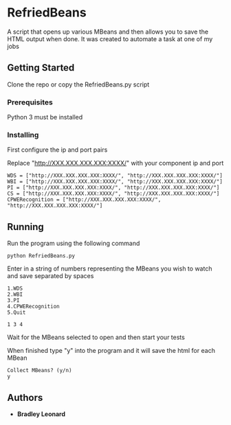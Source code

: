 # RefriedBeans

A script that opens up various MBeans and then allows you to save the HTML output when done. It was created to automate a task at one of my jobs

## Getting Started

Clone the repo or copy the RefriedBeans.py script

### Prerequisites

Python 3 must be installed

### Installing

First configure the ip and port pairs

Replace "http://XXX.XXX.XXX.XXX:XXXX/" with your component ip and port

```
WDS = ["http://XXX.XXX.XXX.XXX:XXXX/", "http://XXX.XXX.XXX.XXX:XXXX/"]
WBI = ["http://XXX.XXX.XXX.XXX:XXXX/", "http://XXX.XXX.XXX.XXX:XXXX/"]
PI = ["http://XXX.XXX.XXX.XXX:XXXX/", "http://XXX.XXX.XXX.XXX:XXXX/"]
CS = ["http://XXX.XXX.XXX.XXX:XXXX/", "http://XXX.XXX.XXX.XXX:XXXX/"]
CPWERecognition = ["http://XXX.XXX.XXX.XXX:XXXX/", "http://XXX.XXX.XXX.XXX:XXXX/"]
```

## Running 

Run the program using the following command

```
python RefriedBeans.py
```

Enter in a string of numbers representing the MBeans you wish to watch and save separated by spaces

```
1.WDS
2.WBI
3.PI
4.CPWERecognition
5.Quit

1 3 4
```

Wait for the MBeans selected to open and then start your tests

When finished type "y" into the program and it will save the html for each MBean

```
Collect MBeans? (y/n)
y
```

## Authors

* **Bradley Leonard**
